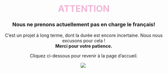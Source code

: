 <center>

# <font color=#f0b6d5><b>ATTENTION</b></font>

### Nous ne prenons actuellement pas en charge le français!

C’est un projet à long terme, dont la durée est encore incertaine. Nous nous excusons pour cela !<br>
<b>Merci pour votre patience.</b>

Cliquez ci-dessous pour revenir à la page d’accueil.<br>

<a href="/"><img src="https://img.shields.io/badge/Return%20to%20Homepage-f8b2cc?style=for-the-badge&color=f8b2cc"/></a>&nbsp;
</center>